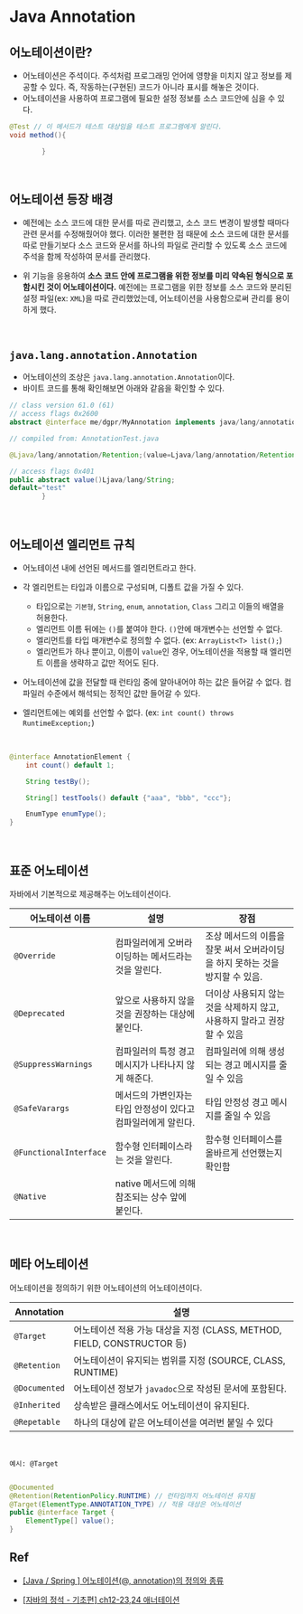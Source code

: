 # Java Annotation

## 어노테이션이란?

- 어노테이션은 주석이다. 주석처럼 프로그래밍 언어에 영향을 미치지 않고 정보를 제공할 수 있다. 즉, 작동하는(구현된) 코드가 아니라 표시를 해놓은 것이다.
- 어노테이션을 사용하여 프로그램에 필요한 설정 정보를 소스 코드안에 심을 수 있다.

```java
@Test // 이 메서드가 테스트 대상임을 테스트 프로그램에게 알린다.
void method(){

        }
```

<br>

## 어노테이션 등장 배경

- 예전에는 소스 코드에 대한 문서를 따로 관리했고, 소스 코드 변경이 발생할 때마다 관련 문서를 수정해줬어야 했다. 이러한 불편한 점 때문에 소스 코드에 대한 문서를 따로 만들기보다 소스 코드와 문서를 하나의
  파일로 관리할 수 있도록 소스 코드에 주석을 함께 작성하여 문서를 관리했다.


- 위 기능을 응용하여 **소스 코드 안에 프로그램을 위한 정보를 미리 약속된 형식으로 포함시킨 것이 어노테이션이다.** 예전에는 프로그램을 위한 정보를 소스 코드와 분리된 설정 파일(ex: `XML`)을 따로
  관리했었는데, 어노테이션을 사용함으로써 관리를 용이하게 했다.

<br>

## `java.lang.annotation.Annotation`

- 어노테이션의 조상은 `java.lang.annotation.Annotation`이다.
- 바이트 코드를 통해 확인해보면 아래와 같음을 확인할 수 있다.

```java
// class version 61.0 (61)
// access flags 0x2600
abstract @interface me/dgpr/MyAnnotation implements java/lang/annotation/Annotation{

// compiled from: AnnotationTest.java

@Ljava/lang/annotation/Retention;(value=Ljava/lang/annotation/RetentionPolicy;.RUNTIME)

// access flags 0x401
public abstract value()Ljava/lang/String;
default="test"
        }

```

<br>

## 어노테이션 엘리먼트 규칙

- 어노테이션 내에 선언된 메서드를 엘리먼트라고 한다.


- 각 엘리먼트는 타입과 이름으로 구성되며, 디폴트 값을 가질 수 있다.
    - 타입으로는 `기본형`, `String`, `enum`, `annotation`, `Class` 그리고 이들의 배열을 허용한다.
    - 엘리먼트 이름 뒤에는 `()`를 붙여야 한다. `()`안에 매개변수는 선언할 수 없다.
    - 엘리먼트를 타입 매개변수로 정의할 수 없다. (ex: `ArrayList<T> list();`)
    - 엘리먼트가 하나 뿐이고, 이름이 `value`인 경우, 어노테이션을 적용할 때 엘리먼트 이름을 생략하고 값만 적어도 된다.


- 어노테이션에 값을 전달할 때 런타임 중에 알아내어야 하는 값은 들어갈 수 없다. 컴파일러 수준에서 해석되는 정적인 값만 들어갈 수 있다.


- 엘리먼트에는 예외를 선언할 수 없다. (ex: `int count() throws RuntimeException;`)

<br/>

```java
@interface AnnotationElement {
    int count() default 1;

    String testBy();

    String[] testTools() default {"aaa", "bbb", "ccc"};

    EnumType enumType();
}
```

<br>

## 표준 어노테이션

자바에서 기본적으로 제공해주는 어노테이션이다.

| 어노테이션 이름               | 설명                                 | 장점                                           |
|------------------------|------------------------------------|----------------------------------------------|
| `@Override`            | 컴파일러에게 오버라이딩하는 메서드라는 것을 알린다.       | 조상 메서드의 이름을 잘못 써서 오버라이딩을 하지 못하는 것을 방지할 수 있음. |
| `@Deprecated`          | 앞으로 사용하지 않을 것을 권장하는 대상에 붙인다.       | 더이상 사용되지 않는 것을 삭제하지 않고, 사용하지 말라고 권장할 수 있음    |
| `@SuppressWarnings`    | 컴파일러의 특정 경고메시지가 나타나지 않게 해준다.       | 컴파일러에 의해 생성되는 경고 메시지를 줄일 수 있음                |
| `@SafeVarargs`         | 메서드의 가변인자는 타입 안정성이 있다고 컴파일러에게 알린다. | 타입 안정성 경고 메시지를 줄일 수 있음                       |
| `@FunctionalInterface` | 함수형 인터페이스라는 것을 알린다.                | 함수형 인터페이스를 올바르게 선언했는지 확인함                    |
| `@Native`              | native 메서드에 의해 참조되는 상수 앞에 붙인다.     |                                              |

<br>

## 메타 어노테이션

어노테이션을 정의하기 위한 어노테이션의 어노테이션이다.

| Annotation    | 설명                                                       |
|---------------|----------------------------------------------------------|
| `@Target`     | 어노테이션 적용 가능 대상을 지정 (CLASS, METHOD, FIELD, CONSTRUCTOR 등) |
| `@Retention`  | 어노테이션이 유지되는 범위를 지정 (SOURCE, CLASS, RUNTIME)              |
| `@Documented` | 어노테이션 정보가 `javadoc`으로 작성된 문서에 포함된다.                      |
| `@Inherited`  | 상속받은 클래스에서도 어노테이션이 유지된다.                                 |
| `@Repetable`  | 하나의 대상에 같은 어노테이션을 여러번 붙일 수 있다                            |

<br/>

`예시: @Target`

```java

@Documented
@Retention(RetentionPolicy.RUNTIME) // 런타임까지 어노테이션 유지됨
@Target(ElementType.ANNOTATION_TYPE) // 적용 대상은 어노테이션
public @interface Target {
    ElementType[] value();
}

```

## Ref

- [[Java / Spring ] 어노테이션(@, annotation)의 정의와 종류](https://prinha.tistory.com/entry/%EC%9E%90%EB%B0%94-%EC%8A%A4%ED%94%84%EB%A7%81-%EC%96%B4%EB%85%B8%ED%85%8C%EC%9D%B4%EC%85%98-annotation%EC%9D%98-%EC%A0%95%EC%9D%98%EC%99%80-%EC%A2%85%EB%A5%98)

- [[자바의 정석 - 기초편] ch12-23,24 애너테이션](https://www.youtube.com/watch?v=i4V8ZI9Undc)